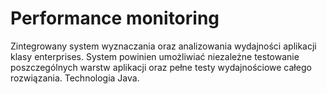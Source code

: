 # Performance monitoring

Zintegrowany system wyznaczania oraz analizowania wydajności aplikacji klasy enterprises.
System powinien umożliwiać niezależne testowanie poszczególnych warstw aplikacji oraz
pełne testy wydajnościowe całego rozwiązania. Technologia Java.
